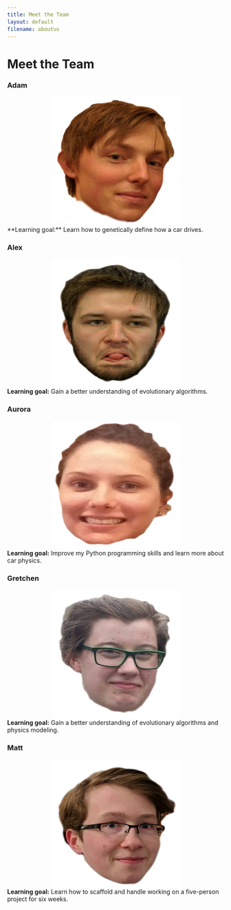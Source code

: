 ```yaml
---
title: Meet the Team
layout: default
filename: aboutus
---
```


# Meet the Team

### Adam
<img src="assets/anovotny.png" style="width:300px; height:300px; display:block; margin:auto;">
**Learning goal:** Learn how to genetically define how a car drives.

### Alex
<img src="assets/alex.png" style="width:300px; height:300px; display:block; margin:auto;"></img>
**Learning goal:** Gain a better understanding of evolutionary algorithms.

### Aurora
<img src="assets/aurora.png" style="width:300px; height:300px; display:block; margin:auto;"></img>
**Learning goal:** Improve my Python programming skills and learn more about car physics.

### Gretchen
<img src="assets/gretch.png" style="width:300px; height:300px; display:block; margin:auto;"></img>
**Learning goal:** Gain a better understanding of evolutionary algorithms and physics modeling.
### Matt
<img src="assets/mattyb.png" style="width:300px; height:300px; display:block; margin:auto;"></img>
**Learning goal:** Learn how to scaffold and handle working on a five-person project for six weeks.
